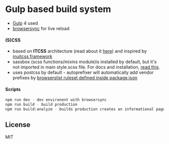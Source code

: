 # Gulp based build system

- [Gulp](https://gulpjs.com/) 4 used
- [browsersync](https://browsersync.io/) for live reload

#### (S)CSS

- based on **ITCSS** architecture (read about it [here](https://www.xfive.co/blog/itcss-scalable-maintainable-css-architecture/)) and inspired by [inuitcss framework](https://github.com/inuitcss/inuitcss)
- sassbox (scss functions/mixins module)is installed by default, but it's not imported in main style.scss file. For docs and installation, [read this](https://github.com/degordian/sassbox).
- uses postcss by default - autoprefixer will automatically add vendor prefixes by [browserslist ruleset defined inside package.json](https://github.com/postcss/autoprefixer#browsers)

#### Scripts

```bash
npm run dev - dev environent with browsersync
npm run build - build production
npm run build:analyze - builds production creates an informational page about your js bundles
```

## License

MIT
